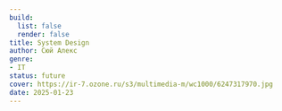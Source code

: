 ```yaml
---
build:
  list: false
  render: false
title: System Design
author: Сюй Алекс
genre:
- IT
status: future
cover: https://ir-7.ozone.ru/s3/multimedia-m/wc1000/6247317970.jpg
date: 2025-01-23
---
```


